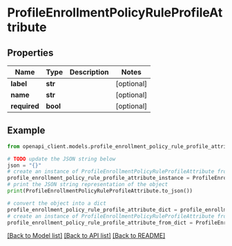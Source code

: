 # ProfileEnrollmentPolicyRuleProfileAttribute


## Properties

Name | Type | Description | Notes
------------ | ------------- | ------------- | -------------
**label** | **str** |  | [optional] 
**name** | **str** |  | [optional] 
**required** | **bool** |  | [optional] 

## Example

```python
from openapi_client.models.profile_enrollment_policy_rule_profile_attribute import ProfileEnrollmentPolicyRuleProfileAttribute

# TODO update the JSON string below
json = "{}"
# create an instance of ProfileEnrollmentPolicyRuleProfileAttribute from a JSON string
profile_enrollment_policy_rule_profile_attribute_instance = ProfileEnrollmentPolicyRuleProfileAttribute.from_json(json)
# print the JSON string representation of the object
print(ProfileEnrollmentPolicyRuleProfileAttribute.to_json())

# convert the object into a dict
profile_enrollment_policy_rule_profile_attribute_dict = profile_enrollment_policy_rule_profile_attribute_instance.to_dict()
# create an instance of ProfileEnrollmentPolicyRuleProfileAttribute from a dict
profile_enrollment_policy_rule_profile_attribute_from_dict = ProfileEnrollmentPolicyRuleProfileAttribute.from_dict(profile_enrollment_policy_rule_profile_attribute_dict)
```
[[Back to Model list]](../README.md#documentation-for-models) [[Back to API list]](../README.md#documentation-for-api-endpoints) [[Back to README]](../README.md)


